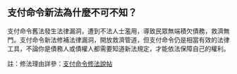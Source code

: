 ## 支付命令新法為什麼不可不知？

支付命令舊法發生法律漏洞，遭到不法人士濫用，導致民眾無端積欠債務，救濟無門。支付命令新法修補法律漏洞，開放救濟管道，但支付命令仍是相當有效的法律工具，不論你是債務人或債權人都需要知道新法規定，才能依法保障自己的權利。　

註：修法理由詳參：[支付命令修法說帖](http://www.jrf.org.tw/newjrf/epaper/files/epaper20150512.html) 
